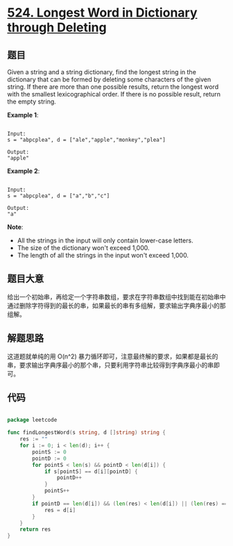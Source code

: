 # [524. Longest Word in Dictionary through Deleting](https://leetcode.com/problems/longest-word-in-dictionary-through-deleting/)

## 题目

Given a string and a string dictionary, find the longest string in the dictionary that can be formed by deleting some characters of the given string. If there are more than one possible results, return the longest word with the smallest lexicographical order. If there is no possible result, return the empty string.


**Example 1**:

```

Input:
s = "abpcplea", d = ["ale","apple","monkey","plea"]

Output: 
"apple"

```


**Example 2**:

```

Input:
s = "abpcplea", d = ["a","b","c"]

Output: 
"a"

```

**Note**:  

- All the strings in the input will only contain lower-case letters.
- The size of the dictionary won't exceed 1,000.
- The length of all the strings in the input won't exceed 1,000.


## 题目大意


给出一个初始串，再给定一个字符串数组，要求在字符串数组中找到能在初始串中通过删除字符得到的最长的串，如果最长的串有多组解，要求输出字典序最小的那组解。

## 解题思路


这道题就单纯的用 O(n^2) 暴力循环即可，注意最终解的要求，如果都是最长的串，要求输出字典序最小的那个串，只要利用字符串比较得到字典序最小的串即可。



## 代码

```go

package leetcode

func findLongestWord(s string, d []string) string {
	res := ""
	for i := 0; i < len(d); i++ {
		pointS := 0
		pointD := 0
		for pointS < len(s) && pointD < len(d[i]) {
			if s[pointS] == d[i][pointD] {
				pointD++
			}
			pointS++
		}
		if pointD == len(d[i]) && (len(res) < len(d[i]) || (len(res) == len(d[i]) && res > d[i])) {
			res = d[i]
		}
	}
	return res
}

```